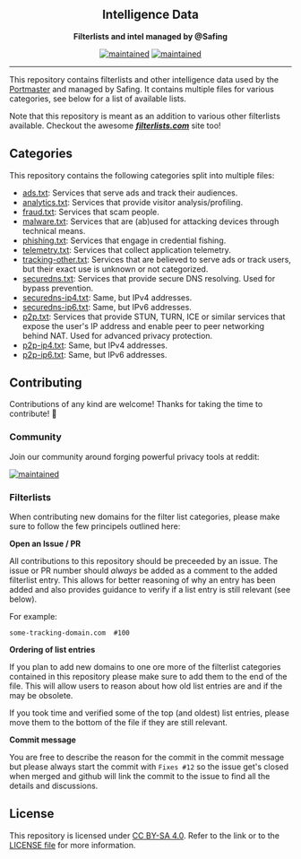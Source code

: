 <div align="center">
    <h2>Intelligence Data</h2>
    <p align="center">
        <strong>Filterlists and intel managed by @Safing</strong>
    </p>
</div>

<div align="center">

[![maintained](https://img.shields.io/maintenance/yes/2020?label=maintained&style=flat-square)](https://github.com/safing/intel-data/commits/master)
[![maintained](https://img.shields.io/reddit/subreddit-subscribers/safing?style=flat-square&color=blue)](https://www.reddit.com/r/safing)

</div>
<hr>

This repository contains filterlists and other intelligence data used by the [Portmaster](https://github.com/safing/portmaster) and managed by Safing. It contains multiple files for various categories, see below for a list of available lists.

Note that this repository is meant as an addition to various other filterlists available. Checkout the awesome <b><i>[filterlists.com](https://filterlists.com)</i></b> site too!

## Categories

This repository contains the following categories split into multiple files:

- [ads.txt](./lists/ads.txt): Services that serve ads and track their audiences.
- [analytics.txt](./lists/analytics.txt): Services that provide visitor analysis/profiling.
- [fraud.txt](./lists/fraud.txt): Services that scam people.
- [malware.txt](./lists/malware.txt): Services that are (ab)used for attacking devices through technical means.
- [phishing.txt](./lists/phishing.txt): Services that engage in credential fishing.
- [telemetry.txt](./lists/telemetry.txt): Services that collect application telemetry.
- [tracking-other.txt](./lists/tracking-other.txt): Services that are believed to serve ads or track users, but their exact use is unknown or not categorized.
- [securedns.txt](./lists/securedns.txt): Services that provide secure DNS resolving. Used for bypass prevention.
- [securedns-ip4.txt](./lists/securedns-ip4.txt): Same, but IPv4 addresses.
- [securedns-ip6.txt](./lists/securedns-ip6.txt): Same, but IPv6 addresses.
- [p2p.txt](./lists/p2p.txt): Services that provide STUN, TURN, ICE or similar services that expose the user's IP address and enable peer to peer networking behind NAT. Used for advanced privacy protection.
- [p2p-ip4.txt](./lists/p2p-ip4.txt): Same, but IPv4 addresses.
- [p2p-ip6.txt](./lists/p2p-ip6.txt): Same, but IPv6 addresses.

## Contributing

Contributions of any kind are welcome! Thanks for taking the time to contribute! :tada:

### Community

Join our community around forging powerful privacy tools at reddit:

[![maintained](https://img.shields.io/reddit/subreddit-subscribers/safing?style=flat-square&color=blue)](https://www.reddit.com/r/safing)


### Filterlists

When contributing new domains for the filter list categories, please make sure to follow the few principels outlined here:


**Open an Issue / PR**

All contributions to this repository should be preceeded by an issue. The issue or PR
number should *always* be added as a comment to the added filterlist entry. This allows for better reasoning of why an entry has been added and also provides guidance to verify if a list entry is still relevant (see below).

For example:
```
some-tracking-domain.com  #100
```

**Ordering of list entries**

If you plan to add new domains to one ore more of the filterlist categories contained in this repository please make sure to add them to the end of the file. This will allow users to reason about how old list entries are and if the may be obsolete.

If you took time and verified some of the top (and oldest) list entries, please move them to the bottom of the file if they are still relevant.

**Commit message**

You are free to describe the reason for the commit in the commit message but please always start the commit with `Fixes #12` so the issue get's closed when merged and
github will link the commit to the issue to find all the details and discussions.

## License

This repository is licensed under [CC BY-SA 4.0](https://creativecommons.org/licenses/by-sa/4.0/). Refer to the link or to the [LICENSE file](.LICENSE) for more information.
